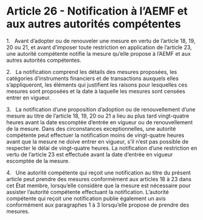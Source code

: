 # Article 26 - Notification à l’AEMF et aux autres autorités compétentes


1.   Avant d’adopter ou de renouveler une mesure en vertu de l’article 18, 19, 20 ou 21, et avant d’imposer toute restriction en application de l’article 23, une autorité compétente notifie la mesure qu’elle propose à l’AEMF et aux autres autorités compétentes.

2.   La notification comprend les détails des mesures proposées, les catégories d’instruments financiers et de transactions auxquels elles s’appliqueront, les éléments qui justifient les raisons pour lesquelles ces mesures sont proposées et la date à laquelle les mesures sont censées entrer en vigueur.

3.   La notification d’une proposition d’adoption ou de renouvellement d’une mesure au titre de l’article 18, 19, 20 ou 21 a lieu au plus tard vingt-quatre heures avant la date escomptée d’entrée en vigueur ou de renouvellement de la mesure. Dans des circonstances exceptionnelles, une autorité compétente peut effectuer la notification moins de vingt-quatre heures avant que la mesure ne doive entrer en vigueur, s’il n’est pas possible de respecter le délai de vingt-quatre heures. La notification d’une restriction en vertu de l’article 23 est effectuée avant la date d’entrée en vigueur escomptée de la mesure.

4.   Une autorité compétente qui reçoit une notification au titre du présent article peut prendre des mesures conformément aux articles 18 à 23 dans cet État membre, lorsqu’elle considère que la mesure est nécessaire pour assister l’autorité compétente effectuant la notification. L’autorité compétente qui reçoit une notification publie également un avis conformément aux paragraphes 1 à 3 lorsqu’elle propose de prendre des mesures.
